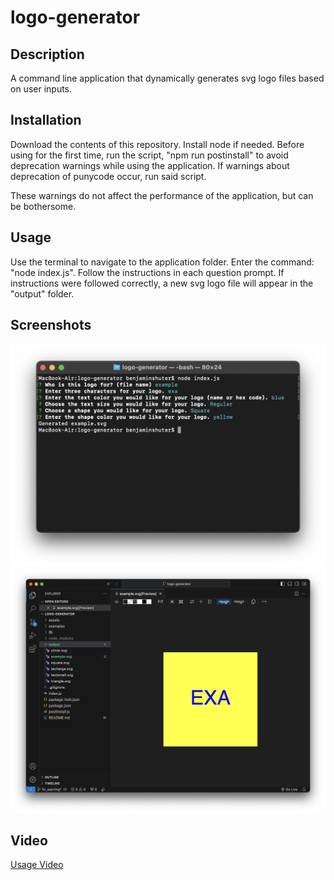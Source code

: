 # logo-generator

## Description
A command line application that dynamically generates svg logo files based on user inputs.

## Installation
Download the contents of this repository.  Install node if needed.  Before using for the first time, run the script, "npm run postinstall" to avoid deprecation warnings while using the application.  If warnings about deprecation of punycode occur, run said script.

These warnings do not affect the performance of the application, but can be bothersome.

## Usage

Use the terminal to navigate to the application folder.  Enter the command: "node index.js".  Follow the instructions in each question prompt.  If instructions were followed correctly, a new svg logo file will appear in the "output" folder.

## Screenshots
![Terminal](./assets/images/logo-generator_screenshot1.png)
![File Example](./assets/images/logo-generator_screenshot2.png)

## Video
[Usage Video](https://drive.google.com/file/d/1UPOKS-KUBYTbTCe43jQi63U4BPMecpz7/view)